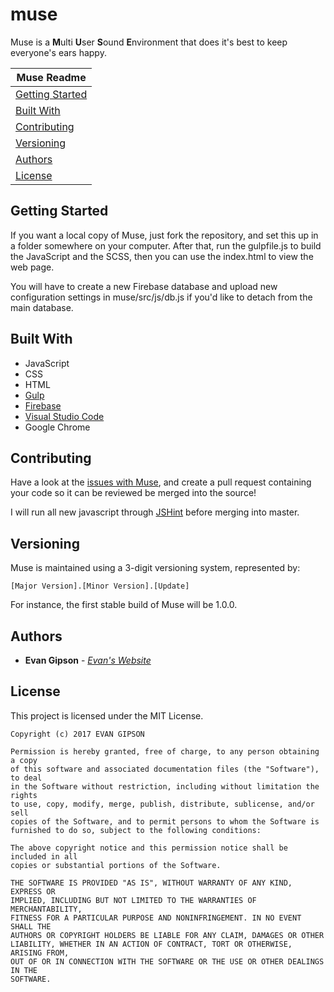 # muse
Muse is a **M**ulti **U**ser **S**ound **E**nvironment that does it's best to keep everyone's ears happy.

| Muse Readme |
|---|
| [Getting Started](#getting-started) |
| [Built With](#built-with) |
| [Contributing](#contributing)  |
| [Versioning](#versioning) |
| [Authors](#authors)  |
| [License](#license) |

## Getting Started
If you want a local copy of Muse, just fork the repository, and set this up in a folder somewhere on your computer. After that, run the gulpfile.js to build the JavaScript and the SCSS, then you can use the index.html to view the web page.

You will have to create a new Firebase database and upload new configuration settings in muse/src/js/db.js if you'd like to detach from the main database.

## Built With
* JavaScript
* CSS
* HTML
* [Gulp](http://gulpjs.com/)
* [Firebase](https://firebase.google.com/)
* [Visual Studio Code](https://code.visualstudio.com/)
* Google Chrome

## Contributing
Have a look at the [issues with Muse](https://github.com/evangipson/muse/issues), and create a pull request containing your code so it can be reviewed be merged into the source!

I will run all new javascript through [JSHint](http://jshint.com/) before merging into master.

## Versioning
Muse is maintained using a 3-digit versioning system, represented by:
```
[Major Version].[Minor Version].[Update]
```
For instance, the first stable build of Muse will be 1.0.0.

## Authors
* **Evan Gipson** - *[Evan's Website](https://evangipson.com/)*

## License
This project is licensed under the MIT License.
```
Copyright (c) 2017 EVAN GIPSON

Permission is hereby granted, free of charge, to any person obtaining a copy
of this software and associated documentation files (the "Software"), to deal
in the Software without restriction, including without limitation the rights
to use, copy, modify, merge, publish, distribute, sublicense, and/or sell
copies of the Software, and to permit persons to whom the Software is
furnished to do so, subject to the following conditions:

The above copyright notice and this permission notice shall be included in all
copies or substantial portions of the Software.

THE SOFTWARE IS PROVIDED "AS IS", WITHOUT WARRANTY OF ANY KIND, EXPRESS OR
IMPLIED, INCLUDING BUT NOT LIMITED TO THE WARRANTIES OF MERCHANTABILITY,
FITNESS FOR A PARTICULAR PURPOSE AND NONINFRINGEMENT. IN NO EVENT SHALL THE
AUTHORS OR COPYRIGHT HOLDERS BE LIABLE FOR ANY CLAIM, DAMAGES OR OTHER
LIABILITY, WHETHER IN AN ACTION OF CONTRACT, TORT OR OTHERWISE, ARISING FROM,
OUT OF OR IN CONNECTION WITH THE SOFTWARE OR THE USE OR OTHER DEALINGS IN THE
SOFTWARE.
```
